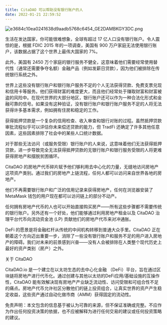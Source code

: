 ```yaml
---
title: CitaDAO 可以帮助没有银行账户的人
date: 2022-01-21 22:59:52
---
```


 

![e3684c10ea0241638d9aadb5768c6454_GE2DAMBKGY3DC.png](https://smartsignature-img.oss-cn-hongkong.aliyuncs.com/article/2022/01/21/c1a45b4ab055ab17d3033feaec2a08bc.png)

 

生活在发达国家，你可能很难想象，全球有超过 17 亿人口没有银行账户。令人震惊的是，根据 FDIC 2015 年的一项调查，美国有 900 万户家庭无法使用银行账户，该数据占据了这个世界上最伟大国家的 7%。

 

此外，美国有 2450 万个家庭的银行服务不健全，这意味着他们需要经常使用替代性（通常还需要争夺名额）金融产品（例如发薪日贷款），因为他们被排除在传统银行系统之外。

 

世界上这些没有银行账户和银行账户服务不足的个人无法获得贷款、免费支票兑现和信用卡等服务。他们获得财富的难度更大，而且他们经常处于赚取财富和财富被盗的风险中。在现代世界的大部分地区，银行账户还可以作为一种合法化形式和金融可靠的信号。如果没有这种验证，没有银行账户和银行账户服务不足的人将无法获得许多基本需求，例如拥有住房和稳定的工作。

 

获得抵押贷款是一个复杂的信用检查、收入审查和银行对账的过程。虽然抵押贷款审批流程似乎可以评估你未来偿还贷款的能力，但 TradFi 还确定了许多其他任意因素，这些因素排除了社会中的某些人口统计数据。

 

对于那些无法访问（或服务受限）银行账户的人来说，这意味着他们无法获得抵押贷款，进一步导致完全无法获得抵押贷款的无银行账户和银行服务受限的人将更难获得房地产和摆脱贫困循环。

 

CitaDAO 的房地产代币碎片赋予他们够利用去中心化的力量，无缝地访问房地产这项资产类别。通过我们的房地产上链流程，任何人都可以访问来自世界各地的房地产。

 

他们不再需要银行账户和广泛的信用记录来获得房地产，任何在浏览器安装了 MetaMask 钱包的用户现在都可以访问链上的部分不动产。

 

任何拥有房地产代币的人也可以开始直接购买房产——所有这些步骤都不需要传统的银行账户。另外还有一个好处，他们能够通过利用房地产租金以及 CitaDAO 治理平台代币向流动资金池 (LP) 贡献他们的房地产代币来对冲通胀。

 

DeFi 的愿景是将金融杠杆从传统的中间机构转移到普通大众手里。CitaDAO 正在朝着这个方向迈出重要一步，消除了一些没有银行账户和服务不足的用户进入房地产的障碍。我们对未来的前景感到兴奋——没有人会被排除在人类整个现代历史上最好的资产类别（房产）之外。

 

关于 CitaDAO

CitaDAO.io 是一个建立在以太坊生态的去中心化金融 （DeFi）平台，旨在通过区块链将房地产进行代币化。通过创建与其他以太坊的DeFi应用/基础设施的互操作性，CitaDAO 能有效解决现有房地产产业缺乏流动性、访问受限和可组合性不足的痛点。房地产代币允许社区分散他们的链上投资组合，让真实世界的资产产生稳定收益，这些资产通过自动化做市商（AMM）获得固定的流动性。

 

免责声明：本文包含的信息基于被认为可靠的来源，但不保证准确或完整。不应作为作出任何投资决策的依据，也不应被解释为进行任何交易的建议或任何投资策略的建议。